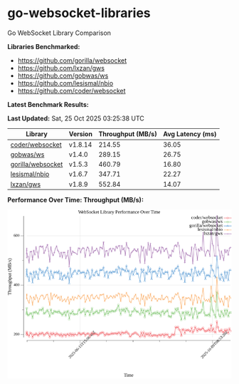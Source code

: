 # go-websocket-libraries

Go WebSocket Library Comparison

**Libraries Benchmarked:**

- https://github.com/gorilla/websocket
- https://github.com/lxzan/gws
- https://github.com/gobwas/ws
- https://github.com/lesismal/nbio
- https://github.com/coder/websocket

**Latest Benchmark Results:**

<!-- BENCHMARK_TABLE_START -->
**Last Updated:** Sat, 25 Oct 2025 03:25:38 UTC

| Library                                         | Version         | Throughput (MB/s) | Avg Latency (ms) |
| ----------------------------------------------- | --------------- | ----------------- | ---------------- |
| [coder/websocket](https://github.com/coder/websocket) | v1.8.14 | 214.55 | 36.05 |
| [gobwas/ws](https://github.com/gobwas/ws) | v1.4.0 | 289.15 | 26.75 |
| [gorilla/websocket](https://github.com/gorilla/websocket) | v1.5.3 | 460.79 | 16.80 |
| [lesismal/nbio](https://github.com/lesismal/nbio) | v1.6.7 | 347.71 | 22.27 |
| [lxzan/gws](https://github.com/lxzan/gws) | v1.8.9 | 552.84 | 14.07 |
<!-- BENCHMARK_TABLE_END -->

**Performance Over Time: Throughput (MB/s):**

![Benchmark Performance Graph](benchmark_performance.png)